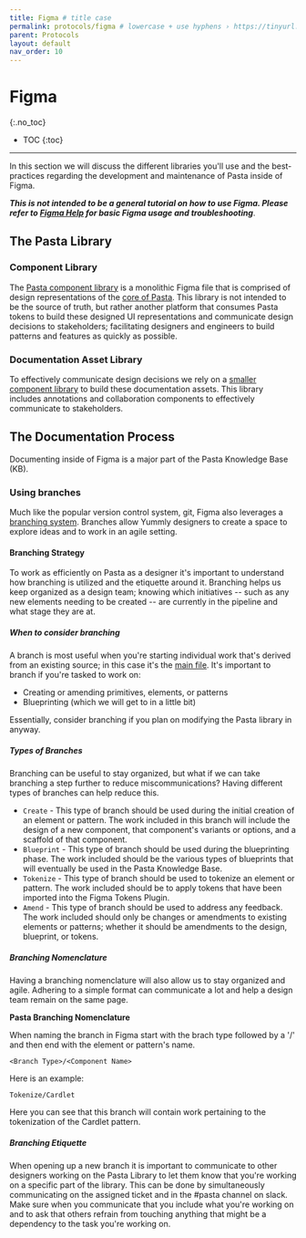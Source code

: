 ```yaml
---
title: Figma # title case
permalink: protocols/figma # lowercase + use hyphens › https://tinyurl.com/27kmc4rb
parent: Protocols
layout: default
nav_order: 10
---
```


# Figma
{:.no_toc}

- TOC
{:toc}

----

In this section we will discuss the different libraries you'll use and the best-practices regarding the development and maintenance of Pasta inside of Figma.

***This is not intended to be a general tutorial on how to use Figma. Please refer to [Figma Help](https://help.figma.com) for basic Figma usage and troubleshooting***.

## The Pasta Library

### Component Library
The [Pasta component library](https://www.figma.com/file/le9hbXPWmA55qUA7a7otgH/Pasta-0.1.0) is a monolithic Figma file that is comprised of design representations of the [core of Pasta](https://yummly.github.io/pasta/foundations/lexicon#pasta-taxonomy). This library is not intended to be the source of truth, but rather another platform that consumes Pasta tokens to build these designed UI representations and communicate design decisions to stakeholders; facilitating designers and engineers to build patterns and features as quickly as possible.

### Documentation Asset Library
To effectively communicate design decisions we rely on a [smaller component library](https://www.figma.com/file/tdo63LwX2hBOb0K9K6zu8W/Pasta-Meta-Assets-0.1.0) to build these documentation assets. This library includes annotations and collaboration components to effectively communicate to stakeholders.

## The Documentation Process
Documenting inside of Figma is a major part of the Pasta Knowledge Base (KB).

### Using branches
Much like the popular version control system, git, Figma also leverages a [branching system](https://help.figma.com/hc/en-us/articles/360063144053-Guide-to-branching). Branches allow Yummly designers to create a space to explore ideas and to work in an agile setting.

#### Branching Strategy
To work as efficiently on Pasta as a designer it's important to understand how branching is utilized and the etiquette around it. Branching helps us keep organized as a design team; knowing which initiatives -- such as any new elements needing to be created -- are currently in the pipeline and what stage they are at.

##### When to consider branching
A branch is most useful when you're starting individual work that's derived from an existing source; in this case it's the [main file](https://www.figma.com/file/le9hbXPWmA55qUA7a7otgH/Pasta-0.1.0?node-id=1476%3A32963). It's important to branch if you're tasked to work on:
- Creating or amending primitives, elements, or patterns
- Blueprinting (which we will get to in a little bit)

Essentially, consider branching if you plan on modifying the Pasta library in anyway.

##### Types of Branches
Branching can be useful to stay organized, but what if we can take branching a step further to reduce miscommunications? Having different types of branches can help reduce this.
- `Create` - This type of branch should be used during the initial creation of an element or pattern. The work included in this branch will include the design of a new component, that component's variants or options, and a scaffold of that component.
- `Blueprint` - This type of branch should be used during the blueprinting phase. The work included should be the various types of blueprints that will eventually be used in the Pasta Knowledge Base.
- `Tokenize` - This type of branch should be used to tokenize an element or pattern. The work included should be to apply tokens that have been imported into the Figma Tokens Plugin.
- `Amend` - This type of branch should be used to address any feedback. The work included should only be changes or amendments to existing elements or patterns; whether it should be amendments to the design, blueprint, or tokens.

##### Branching Nomenclature
Having a branching nomenclature will also allow us to stay organized and agile. Adhering to a simple format can communicate a lot and help a design team remain on the same page.

**Pasta Branching Nomenclature**

When naming the branch in Figma start with the brach type followed by a '/' and then end with the element or pattern's name.

`<Branch Type>/<Component Name>`

Here is an example:

`Tokenize/Cardlet`

Here you can see that this branch will contain work pertaining to the tokenization of the Cardlet pattern.

##### Branching Etiquette
When opening up a new branch it is important to communicate to other designers working on the Pasta Library to let them know that you're working on a specific part of the library. This can be done by simultaneously communicating on the assigned ticket and in the #pasta channel on slack. Make sure when you communicate that you include what you're working on and to ask that others refrain from touching anything that might be a dependency to the task you're working on.

<!-- ### Using the Documentation Template
[This is where we will discuss how to utilize the documentation template to facilitate the creation of a new element and/or pattern]

#### Using the Masthead
[This is where we will discuss the importance of using the masthead at the top of the documentation page]

#### Using the Collaboration Assets
[This is where we will discuss the usage of the collaboration documentation assets (flag, tag, and WIP chips) and using the built-in Figma comment feature to directly notify contributors of comments]

#### Blueprinting
[This is where we will breakdown the process of blueprinting]

##### Scaffolding
##### Dependencies
##### Layout
##### Decisions

#### Exporting Assets for the Documentation Site -->
